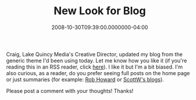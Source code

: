 ﻿---
title: New Look for Blog
date: "2008-10-30T09:39:00.0000000-04:00"
description: Craig, Lake Quincy Media's Creative Director, updated my blog from
featuredImage: img/new-look-for-blog-featured.png
---

Craig, Lake Quincy Media's Creative Director, updated my blog from the generic theme I'd been using today. Let me know how you like it (if you're reading this in an RSS reader, click [here](http://stevesmithblog.com/)). I like it but I'm a bit biased. I'm also curious, as a reader, do you prefer seeing full posts on the home page or just summaries (for example: [Rob Howard](http://grokable.com/) or [ScottW's blogs](http://simpable.com/)).

Please post a comment with your thoughts! Thanks!

